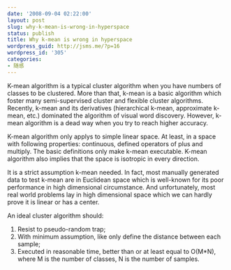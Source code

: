 ```yaml
---
date: '2008-09-04 02:22:00'
layout: post
slug: why-k-mean-is-wrong-in-hyperspace
status: publish
title: Why k-mean is wrong in hyperspace
wordpress_guid: http://jsms.me/?p=16
wordpress_id: '305'
categories:
- 随感
---
```


K-mean algorithm is a typical cluster algorithm when you have numbers of classes to be clustered. More than that, k-mean is a basic algorithm which foster many semi-supervised cluster and flexible cluster algorithms. Recently, k-mean and its derivatives (hierarchical k-mean, approximate k-mean, etc.) dominated the algorithm of visual word discovery. However, k-mean algorithm is a dead way when you try to reach higher accuracy. 

K-mean algorithm only applys to simple linear space. At least, in a space with following properties: continuous, defined operators of plus and multiply. The basic definitions only make k-mean executable. K-mean algorithm also implies that the space is isotropic in every direction. 

It is a strict assumption k-mean needed. In fact, most manually generated data to test k-mean are in Euclidean space which is well-known for its poor performance in high dimensional circumstance. And unfortunately, most real world problems lay in high dimensional space which we can hardly prove it is linear or has a center. 

An ideal cluster algorithm should: 

1. Resist to pseudo-random trap;  
2. With minimum assumption, like only define the distance between each sample;  
3. Executed in reasonable time, better than or at least equal to O(M*N), where M is the number of classes, N is the number of samples.   

